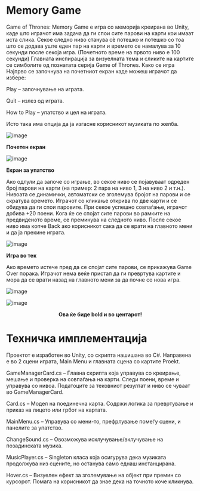 # Memory Game
Game of Thrones: Memory Game е игра со меморија креирана во Unity, каде што играчот има задача да ги спои сите парови на карти кои имаат иста слика. Секое следно ниво станува сè потешко и потешко со тоа што се додава уште еден пар на карти и времето се намалува за 10 секунди после секоја игра. (Почетното време на првото ниво е 100 секунди) Главната инспирација за визуелната тема и сликите на картите се симболите од познатата серија Game of Thrones.
Како се игра
Најпрво се започнува на почетниот екран каде можеш играчот да избере:

Play – започнување на играта. 

Quit – излез од играта.

How to Play – упатство и цел на играта. 

Исто така има опција да ја изгасне корисникот музиката по желба.

![image](https://github.com/user-attachments/assets/8b360999-00dd-43fb-b8c2-b64c4ae2823c)

**Почетен екран**

![image](https://github.com/user-attachments/assets/febe9b2c-38ad-4b9a-8836-cc34a0e8576f)

**Екран за упатство**

Ако одлули да започе со играње, во секое ниво се појавуваат одреден број парови на карти (на пример: 2 пара на ниво 1, 3 на ниво 2 и т.н.). Нивоата се динамички, автоматски се зголемува бројот на парови и се скратува времето.
Играчот со кликање открива по две карти и се обидува да ги спои паровите. При секое успешно совпаѓање, играчот добива +20 поени. Кога ќе се спојат сите парови во рамките на предвиденото време, се преминува на следното ниво. После секое ниво има копче Back ако корисникот сака да се врати на главното мени и да ја прекине играта.   

![image](https://github.com/user-attachments/assets/1d69ea91-43dc-4888-a58f-c67e1222f9bf)

**Игра во тек**


Ако времето истече пред да се спојат сите парови, се прикажува Game Over порака. Играчот нема веќе пристап да ги превртува картите и мора да се врати назад на главното мени за да почне со нова игра. 

![image](https://github.com/user-attachments/assets/26c78569-fdf0-427f-acf1-1f191607718e)

![image](https://github.com/user-attachments/assets/9e3e531e-b2f8-44c5-bbad-d86dddf2c907)


<p align="center">
  <b>Ова ќе биде bold и во центарот!</b>
</p>

# Техничка имплементација
Проектот е изработен во Unity, со скрипта нашишана во C#. Направена е во 2 сцени играта, Main Menu и главната сцена со картите Proekt. 

GameManagerCard.cs – Главна скрипта која управува со креирање, мешање и проверка на совпаѓања на карти. Следи поени, време и управува со нивоа. Податоците за тековниот резултат и ниво се чуваат во GameManagerCard.

Card.cs – Модел на поединечна карта. Содржи логика за превртување и приказ на лицето или грбот на картата.

MainMenu.cs – Управува со мени-то, префрлување помеѓу сцени, и панелите за упатство. 

ChangeSound.cs – Овозможува исклучување/вклучување на позадинската музика.

MusicPlayer.cs – Singleton класа која осигурува дека музиката продолжува низ сцените, но останува само еднаш инстанцирана.

Hover.cs – Визуелен ефект за зголемување на објект при премин со курсорот. Помага на корисникот да знае дека на точното коче кликнува. 

